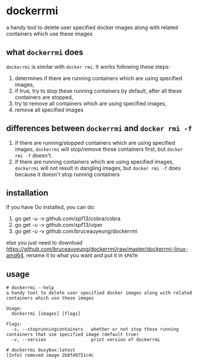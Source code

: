 # dockerrmi
a handy tool to delete user specified docker images along with related containers which use these images

## what `dockerrmi` does
`dockerrmi` is similar with `docker rmi`. It works following these steps:

1. determines if there are running containers which are using specified images,
2. if true, try to stop these running containers by default, after all these containers are stopped,
3. try to remove all containers which are using specified images,
4. remove all specified images

## differences between `dockerrmi` and `docker rmi -f`

1. if there are running/stopped containers which are using specified images, `dockerrmi` will stop/remove those containers first, 
but `docker rmi -f` doesn't.
2. if there are running containers which are using specified images, `dockerrmi` will not result in dangling images, 
but `docker rmi -f` does because it doesn't stop running containers

## installation

If you have Go installed, you can do:

1. go get -u -v github.com/spf13/cobra/cobra
2. go get -u -v github.com/spf13/viper
3. go get -u -v github.com/bruceauyeung/dockerrmi

else you just need to download https://github.com/bruceauyeung/dockerrmi/raw/master/dockerrmi-linux-amd64, rename it to what you want and put it in `$PATH`
## usage

~~~~
# dockerrmi --help
a handy tool to delete user specified docker images along with related containers which use these images

Usage:
  dockerrmi [images] [flags]

Flags:
  -s, --stoprunningcontainers   whether or not stop those running containers that use specified image (default true)
  -v, --version                 print version of dockerrmi

# dockerrmi busybox:latest
[Info] removed image 2b8fd9751c4c

~~~~
